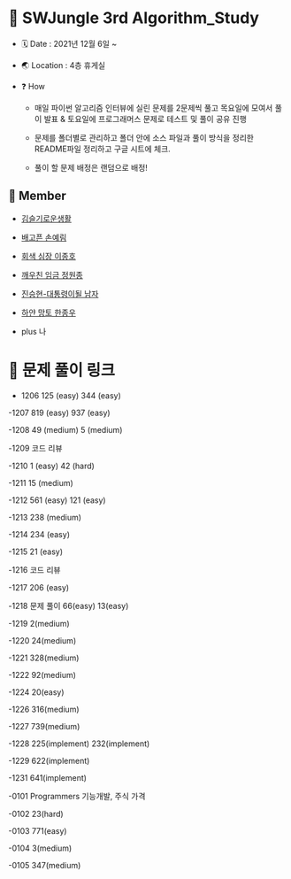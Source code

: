 # 📖 SWJungle 3rd Algorithm_Study

- 🗓 Date : 2021년 12월 6일 ~

- 🌏 Location : 4층 휴게실

- ❓ How

  - 매일 파이썬 알고리즘 인터뷰에 실린 문제를 2문제씩 풀고 목요일에 모여서 풀이 발표 & 토요일에 프로그래머스 문제로 테스트 및 풀이 공유 진행

  - 문제를 폴더별로 관리하고 폴더 안에 소스 파일과 풀이 방식을 정리한 README파일 정리하고 구글 시트에 체크.
  - 풀이 할 문제 배정은 랜덤으로 배정!

## 👥 Member

- [김슬기로운생활](https://github.com/sgsg9447/Algorithm_Study)

- [배고픈 손예림](https://github.com/Yerimi11/Algorithm_group_study)
- [회색 심장 이종호](https://github.com/Roha-Lee/sw_jungle_algorithm_group_study)
- [깨우친 임금 정원종](https://github.com/gitddabong/Algorithm_study)
- [진승현-대통령이될 남자](https://velog.io/@tmdgus3901/%EC%95%8C%EA%B3%A0%EB%A6%AC%EC%A6%98-%EB%AC%B8%EC%9E%90%EC%97%B4-%EC%A1%B0%EC%9E%91%EB%9E%8C%EB%8B%A4-%ED%91%9C%ED%98%84%EC%8B%9D)
- [하얀 망토 한종우](https://github.com/jwowo/algorithm-study)
- plus 나

# 🔗 문제 풀이 링크

- 1206
  125 (easy)
  344 (easy)

-1207
819 (easy)
937 (easy)

-1208
49 (medium)
5 (medium)

-1209
코드 리뷰

-1210
1 (easy)
42 (hard)

-1211
15 (medium)

-1212
561 (easy)
121 (easy)

-1213
238 (medium)

-1214
234 (easy)

-1215
21 (easy)

-1216
코드 리뷰

-1217
206 (easy)

-1218
문제 풀이 66(easy) 13(easy)

-1219
2(medium)

-1220
24(medium)

-1221
328(medium)

-1222
92(medium)

-1224
20(easy)

-1226
316(medium)

-1227
739(medium)

-1228
225(implement) 232(implement)

-1229
622(implement)

-1231
641(implement)

-0101
Programmers
기능개발, 주식 가격

-0102
23(hard)

-0103
771(easy)

-0104
3(medium)

-0105
347(medium)
